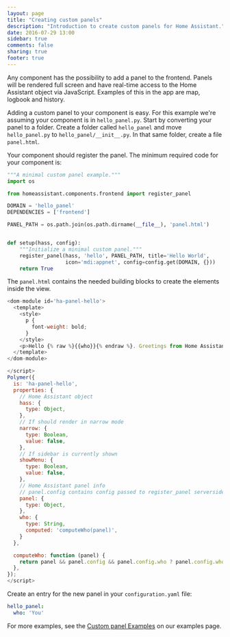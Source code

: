 ```yaml
---
layout: page
title: "Creating custom panels"
description: "Introduction to create custom panels for Home Assistant."
date: 2016-07-29 13:00
sidebar: true
comments: false
sharing: true
footer: true
---
```


Any component has the possibility to add a panel to the frontend. Panels will be rendered full screen and have real-time access to the Home Assistant object via JavaScript. Examples of this in the app are map, logbook and history.

Adding a custom panel to your component is easy. For this example we're assuming your component is in `hello_panel.py`. Start by converting your panel to a folder. Create a folder called `hello_panel` and move `hello_panel.py` to `hello_panel/__init__.py`. In that same folder, create a file `panel.html`.

Your component should register the panel. The minimum required code for your component is:

```python
"""A minimal custom panel example."""
import os

from homeassistant.components.frontend import register_panel

DOMAIN = 'hello_panel'
DEPENDENCIES = ['frontend']

PANEL_PATH = os.path.join(os.path.dirname(__file__), 'panel.html')


def setup(hass, config):
    """Initialize a minimal custom panel."""
    register_panel(hass, 'hello', PANEL_PATH, title='Hello World',
                   icon='mdi:appnet', config=config.get(DOMAIN, {}))
    return True
```

The `panel.html` contains the needed building blocks to create the elements inside the view.

```javascript
<dom-module id='ha-panel-hello'>
  <template>
    <style>
      p {
        font-weight: bold;
      }
    </style>
    <p>Hello {% raw %}{{who}}{% endraw %}. Greetings from Home Assistant.</p>
  </template>
</dom-module>

</script>
Polymer({
  is: 'ha-panel-hello',
  properties: {
    // Home Assistant object
    hass: {
      type: Object,
    },
    // If should render in narrow mode
    narrow: {
      type: Boolean,
      value: false,
    },
    // If sidebar is currently shown
    showMenu: {
      type: Boolean,
      value: false,
    },
    // Home Assistant panel info
    // panel.config contains config passed to register_panel serverside
    panel: {
      type: Object,
    },
    who: {
      type: String,
      computed: 'computeWho(panel)',
    }
  },

  computeWho: function (panel) {
    return panel && panel.config && panel.config.who ? panel.config.who : 'World';
  },
});
</script>
```

Create an entry for the new panel in your `configuration.yaml` file:

```yaml
hello_panel:
  who: 'You'
```

For more examples, see the [Custom panel Examples](/cookbook#custom-panel-examples) on our examples page.

